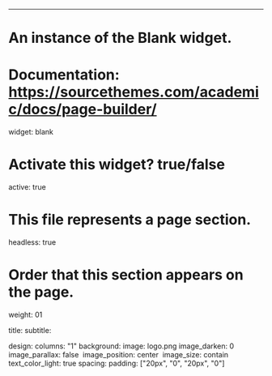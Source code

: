 
---
# An instance of the Blank widget.
# Documentation: https://sourcethemes.com/academic/docs/page-builder/
widget: blank

# Activate this widget? true/false
active: true

# This file represents a page section.
headless: true

# Order that this section appears on the page.
weight: 01

title:
subtitle:

design:
  columns: "1"
  background:
    image: logo.png
    image_darken: 0
​    image_parallax: false
​    image_position: center
​    image_size: contain
​    text_color_light: true
  spacing:
  padding: ["20px", "0", "20px", "0"]




